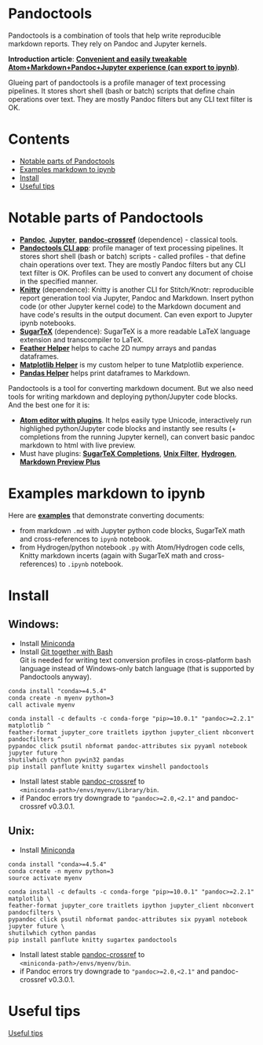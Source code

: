 # Pandoctools

Pandoctools is a combination of tools that help write reproducible markdown reports. They rely on Pandoc and Jupyter kernels.

**Introduction article**: [**Convenient and easily tweakable Atom+Markdown+Pandoc+Jupyter experience (can export to ipynb)**](https://github.com/kiwi0fruit/atom-jupyter-pandoc-markdown).

Glueing part of pandoctools is a profile manager of text processing pipelines. It stores short shell (bash or batch) scripts that define chain operations over text. They are mostly Pandoc filters but any CLI text filter is OK.


# Contents

* [Notable parts of Pandoctools](#notable-parts-of-pandoctools)
* [Examples markdown to ipynb](#examples-markdown-to-ipynb)
* [Install](#install)
* [Useful tips](#tips.md)


# Notable parts of Pandoctools

* [**Pandoc**](https://pandoc.org/), [**Jupyter**](http://jupyter.org/), [**pandoc-crossref**](https://github.com/lierdakil/pandoc-crossref) (dependence) - classical tools.
* [**Pandoctools CLI app**](https://github.com/kiwi0fruit/pandoctools/tree/master/pandoctools/cli): profile manager of text processing pipelines. It stores short shell (bash or batch) scripts - called profiles - that define chain operations over text. They are mostly Pandoc filters but any CLI text filter is OK. Profiles can be used to convert any document of choise in the specified manner.
* [**Knitty**](https://github.com/kiwi0fruit/knitty) (dependence): Knitty is another CLI for Stitch/Knotr: reproducible report generation tool via Jupyter, Pandoc and Markdown. Insert python code (or other Jupyter kernel code) to the Markdown document and have code's results in the output document. Can even export to Jupyter ipynb notebooks.
* [**SugarTeX**](https://github.com/kiwi0fruit/sugartex) (dependence): SugarTeX is a more readable LaTeX language extension and transcompiler to LaTeX.
* [**Feather Helper**](https://github.com/kiwi0fruit/pandoctools/blob/master/pandoctools/feather) helps to cache 2D numpy arrays and pandas dataframes.
* [**Matplotlib Helper**](https://github.com/kiwi0fruit/pandoctools/blob/master/pandoctools/matplotlib) is my custom helper to tune Matplotlib experience.
* [**Pandas Helper**](https://github.com/kiwi0fruit/pandoctools/blob/master/pandoctools/pandas) helps print dataframes to Markdown.

Pandoctools is a tool for converting markdown document. But we also need tools for writing markdown and deploying python/Jupyter code blocks.  
And the best one for it is:

* [**Atom editor with plugins**](https://github.com/kiwi0fruit/pandoctools/blob/master/atom.md). It helps easily type Unicode, interactively run highlighed python/Jupyter code blocks and instantly see results (+ completions from the running Jupyter kernel), can convert basic pandoc markdown to html with live preview.
* Must have plugins: [**SugarTeX Completions**](https://github.com/kiwi0fruit/pandoctools/blob/master/atom.md#sugartex-completions), [**Unix Filter**](https://github.com/kiwi0fruit/pandoctools/blob/master/atom.md#unix-filter), [**Hydrogen**](https://github.com/kiwi0fruit/pandoctools/blob/master/atom.md#hydrogen), [**Markdown Preview Plus**](https://github.com/kiwi0fruit/pandoctools/blob/master/atom.md#markdown-preview-plus)


# Examples markdown to ipynb

Here are [**examples**](https://github.com/kiwi0fruit/pandoctools/blob/master/examples) that demonstrate converting documents:

* from markdown `.md` with Jupyter python code blocks, SugarTeX math and cross-references to `ipynb` notebook.
* from Hydrogen/python notebook `.py` with Atom/Hydrogen code cells, Knitty markdown incerts (again with SugarTeX math and cross-references) to `.ipynb` notebook.


# Install

## Windows:

* Install [Miniconda](https://conda.io/miniconda.html)
* Install [Git together with Bash](https://git-scm.com/downloads)  
  Git is needed for writing text conversion profiles in cross-platform bash language instead of Windows-only batch language (that is supported by Pandoctools anyway).

```
conda install "conda>=4.5.4"
conda create -n myenv python=3
call activale myenv

conda install -c defaults -c conda-forge "pip>=10.0.1" "pandoc>=2.2.1" matplotlib ^
feather-format jupyter_core traitlets ipython jupyter_client nbconvert pandocfilters ^
pypandoc click psutil nbformat pandoc-attributes six pyyaml notebook jupyter future ^
shutilwhich cython pywin32 pandas
pip install panflute knitty sugartex winshell pandoctools
```

* Install latest stable [pandoc-crossref](https://github.com/lierdakil/pandoc-crossref/releases) to  
  `<miniconda-path>/envs/myenv/Library/bin`.
* if Pandoc errors try downgrade to `"pandoc>=2.0,<2.1"` and pandoc-crossref v0.3.0.1.


## Unix:

* Install [Miniconda](https://conda.io/miniconda.html)

```
conda install "conda>=4.5.4"
conda create -n myenv python=3
source activate myenv

conda install -c defaults -c conda-forge "pip>=10.0.1" "pandoc>=2.2.1" matplotlib \
feather-format jupyter_core traitlets ipython jupyter_client nbconvert pandocfilters \
pypandoc click psutil nbformat pandoc-attributes six pyyaml notebook jupyter future \
shutilwhich cython pandas
pip install panflute knitty sugartex pandoctools
```
* Install latest stable [pandoc-crossref](https://github.com/lierdakil/pandoc-crossref/releases) to  
  `<miniconda-path>/envs/myenv/bin`.
* if Pandoc errors try downgrade to `"pandoc>=2.0,<2.1"` and pandoc-crossref v0.3.0.1.


# Useful tips

[Useful tips](https://github.com/kiwi0fruit/pandoctools/blob/master/tips.md)
